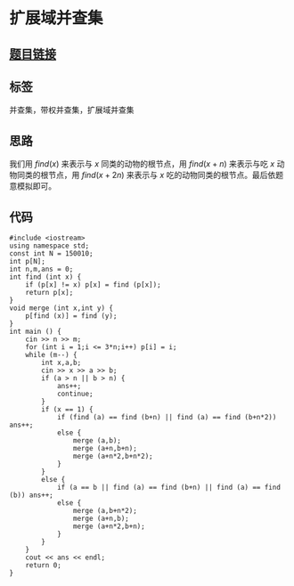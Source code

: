 # 扩展域并查集
## [题目链接](https://www.acwing.com/problem/content/242/)

## 标签
并查集，带权并查集，扩展域并查集

## 思路
我们用 $find (x)$ 来表示与 $x$ 同类的动物的根节点，用 $find (x+n)$ 来表示与吃 $x$ 动物同类的根节点，用 $find (x+2n)$ 来表示与 $x$ 吃的动物同类的根节点。最后依题意模拟即可。
## 代码

```
#include <iostream>
using namespace std;
const int N = 150010;
int p[N];
int n,m,ans = 0;
int find (int x) {
    if (p[x] != x) p[x] = find (p[x]);
    return p[x];
}
void merge (int x,int y) {
    p[find (x)] = find (y);
}
int main () {
    cin >> n >> m;
    for (int i = 1;i <= 3*n;i++) p[i] = i;
    while (m--) {
        int x,a,b;
        cin >> x >> a >> b;
        if (a > n || b > n) {
            ans++;
            continue;
        }
        if (x == 1) {
            if (find (a) == find (b+n) || find (a) == find (b+n*2)) ans++;
            else {
                merge (a,b);
                merge (a+n,b+n);
                merge (a+n*2,b+n*2);
            }
        }
        else {
            if (a == b || find (a) == find (b+n) || find (a) == find (b)) ans++;
            else {
                merge (a,b+n*2);
                merge (a+n,b);
                merge (a+n*2,b+n);
            }
        }
    }
    cout << ans << endl;
    return 0;
}
```